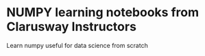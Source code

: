 # NUMPY learning notebooks from Clarusway Instructors

<p> Learn numpy useful for data science from scratch </p>
